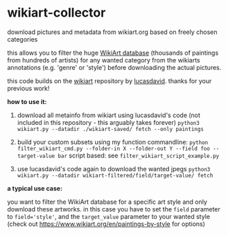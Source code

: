# wikiart-collector
download pictures and metadata from wikiart.org based on freely chosen categories

this allows you to filter the huge [WikiArt database](https://www.wikiart.org) (thousands of paintings from hundreds of artists) for any wanted category from the wikiarts annotations (e.g. 'genre' or 'style') before downloading the actual pictures.

this code builds on the [wikiart](https://github.com/lucasdavid/wikiart) repository by [lucasdavid](https://github.com/lucasdavid). thanks for your previous work! 

**how to use it:**
1. download all metainfo from wikiart using lucasdavid's code (not included in this repository - this arguably takes forever) 
`python3 wikiart.py --datadir ./wikiart-saved/ fetch --only paintings`

2. build your custom subsets using my function
commandline: `python filter_wikiart_cmd.py --folder-in X --folder-out Y --field foo --target-value bar` 
script based: see `filter_wikiart_script_example.py`

3. use lucasdavid's code again to download the wanted jpegs
`python3 wikiart.py --datadir wikiart-filtered/field/target-value/ fetch`


**a typical use case:**

you want to filter the WikiArt database for a specific art style and only download these artworks. 
in this case you have to set the `field` parameter to  `field='style'`, and the `target_value` parameter to your wanted style (check out https://www.wikiart.org/en/paintings-by-style for options)
